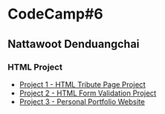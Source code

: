 # CodeCamp#6
## Nattawoot Denduangchai
### HTML Project
- [Project 1 - HTML Tribute Page Project](https://htmlpreview.github.io/?https://github.com/toninorsk/Homework_CodeCamp6/blob/master/Oak%20Code%20Kata/7%20HTML%20project/Project_1_HTML_Tribute_Page.html)
- [Project 2 - HTML Form Validation Project](https://htmlpreview.github.io/?https://github.com/toninorsk/Homework_CodeCamp6/blob/master/Oak%20Code%20Kata/7%20HTML%20project/Project_2_HTML_Form_Validation.html)
- [Project 3 - Personal Portfolio Website](https://htmlpreview.github.io/?https://github.com/toninorsk/Homework_CodeCamp6/blob/master/Oak%20Code%20Kata/7%20HTML%20project/Project_3_Personal_Portfolio.html)